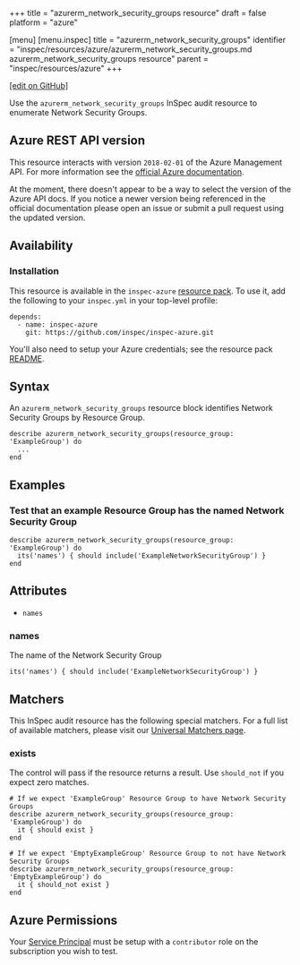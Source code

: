+++
title = "azurerm_network_security_groups resource"
draft = false
platform = "azure"

[menu]
  [menu.inspec]
    title = "azurerm_network_security_groups"
    identifier = "inspec/resources/azure/azurerm_network_security_groups.md azurerm_network_security_groups resource"
    parent = "inspec/resources/azure"
+++

[\[edit on GitHub\]](https://github.com/inspec/inspec-azure/blob/master/docs/resources/azurerm_network_security_groups.md)

Use the `azurerm_network_security_groups` InSpec audit resource to enumerate Network
Security Groups.

## Azure REST API version

This resource interacts with version `2018-02-01` of the Azure Management API.
For more information see the [official Azure documentation](https://docs.microsoft.com/en-us/rest/api/virtualnetwork/networksecuritygroups/list).

At the moment, there doesn't appear to be a way to select the version of the
Azure API docs. If you notice a newer version being referenced in the official
documentation please open an issue or submit a pull request using the updated
version.

## Availability

### Installation

This resource is available in the `inspec-azure` [resource
pack](/inspec/glossary/#resource-pack). To use it, add the
following to your `inspec.yml` in your top-level profile:

    depends:
      - name: inspec-azure
        git: https://github.com/inspec/inspec-azure.git

You'll also need to setup your Azure credentials; see the resource pack
[README](https://github.com/inspec/inspec-azure#inspec-for-azure).

## Syntax

An `azurerm_network_security_groups` resource block identifies Network Security Groups by
Resource Group.

    describe azurerm_network_security_groups(resource_group: 'ExampleGroup') do
      ...
    end

## Examples

### Test that an example Resource Group has the named Network Security Group

    describe azurerm_network_security_groups(resource_group: 'ExampleGroup') do
      its('names') { should include('ExampleNetworkSecurityGroup') }
    end

## Attributes

- `names`

### names

The name of the Network Security Group

    its('names') { should include('ExampleNetworkSecurityGroup') }

## Matchers

This InSpec audit resource has the following special matchers. For a full list of
available matchers, please visit our [Universal Matchers
page](/inspec/matchers/).

### exists

The control will pass if the resource returns a result. Use `should_not` if you expect
zero matches.

    # If we expect 'ExampleGroup' Resource Group to have Network Security Groups
    describe azurerm_network_security_groups(resource_group: 'ExampleGroup') do
      it { should exist }
    end

    # If we expect 'EmptyExampleGroup' Resource Group to not have Network Security Groups
    describe azurerm_network_security_groups(resource_group: 'EmptyExampleGroup') do
      it { should_not exist }
    end

## Azure Permissions

Your [Service
Principal](https://docs.microsoft.com/en-us/azure/azure-resource-manager/resource-group-create-service-principal-portal)
must be setup with a `contributor` role on the subscription you wish to test.
